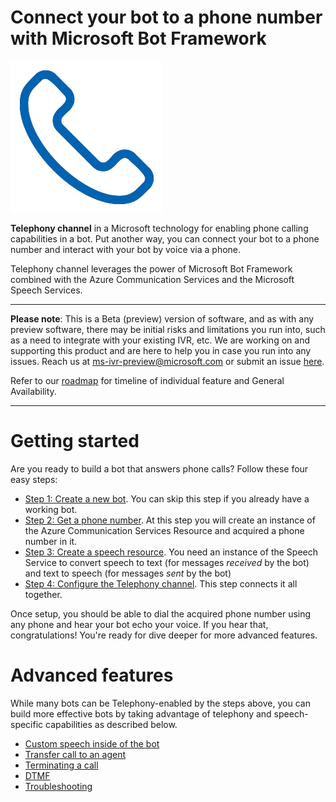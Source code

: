 # Connect your bot to a phone number with Microsoft Bot Framework 

![](images/telephony.png)

**Telephony channel** in a Microsoft technology for enabling phone calling capabilities in a bot. Put another way, you can connect your bot to a phone number and interact with your bot by voice via a phone.

Telephony channel leverages the power of Microsoft Bot Framework combined with the Azure Communication Services and the Microsoft Speech Services. 
 
 ---
__Please note__:  This is a Beta (preview) version of software, and as with any preview software, there may be initial risks and limitations you run into, such as a need to integrate with your existing IVR, etc.  We are working on and supporting this product and are here to help you in case you run into any issues.  Reach us at ms-ivr-preview@microsoft.com or submit an issue [here](https://github.com/microsoft/botframework-telephony/issues).

Refer to our [roadmap](roadmap.md) for timeline of individual feature and General Availability.

---

# Getting started

Are you ready to build a bot that answers phone calls? Follow these four easy steps:

* [Step 1: Create a new bot](CreateBot.md). You can skip this step if you already have a working bot.
* [Step 2: Get a phone number](https://docs.microsoft.com/en-us/azure/communication-services/quickstarts/create-communication-resource). At this step you will create an instance of the Azure Communication Services Resource and acquired a phone number in it.
* [Step 3: Create a speech resource](CreateSpeechResource.md). You need an instance of the Speech Service to convert speech to text (for messages _received_ by the bot) and text to speech (for messages _sent_ by the bot)
* [Step 4: Configure the Telephony channel](EnableTelephony.md). This step connects it all together.

Once setup, you should be able to dial the acquired phone number using any phone and hear your bot echo your voice. If you hear that, congratulations! You're ready for dive deeper for more advanced features.

# Advanced features

While many bots can be Telephony-enabled by the steps above, you can build more effective bots by taking advantage of telephony and speech-specific capabilities as described below.

* [Custom speech inside of the bot](ProcessSpeechInBotCode.md)
* [Transfer call to an agent](TransferCallOut.md)
* [Terminating a call](TerminateCall.md)
* [DTMF](DTMF.md)
* [Troubleshooting](TroubleshootingTelephonyBot.md)

<!-- backup

* [Step 2: Provision a new phone number for your bot in Azure Communication Services](https://docs.microsoft.com/en-us/azure/communication-services/quickstarts/telephony-sms/get-phone-number) 


-->
